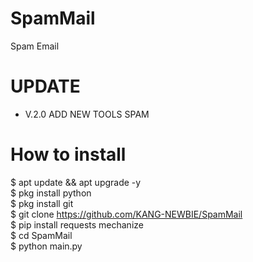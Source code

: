 # SpamMail
Spam Email
# UPDATE
- V.2.0 ADD NEW TOOLS SPAM
# How to install
$ apt update && apt upgrade -y<br>
$ pkg install python<br>
$ pkg install git<br>
$ git clone https://github.com/KANG-NEWBIE/SpamMail<br>
$ pip install requests mechanize<br>
$ cd SpamMail<br>
$ python main.py
